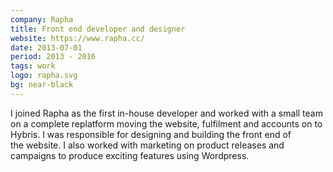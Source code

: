 ```yaml
---
company: Rapha
title: Front end developer and designer
website: https://www.rapha.cc/
date: 2013-07-01
period: 2013 - 2016
tags: work
logo: rapha.svg
bg: near-black
---
```


I joined Rapha as the first in-house developer and worked with a small team on a complete replatform moving the website, fulfilment and accounts on to Hybris. I was responsible for designing and building the front end of the&nbsp;website. I also worked with marketing on product releases and campaigns to produce exciting features using Wordpress.
